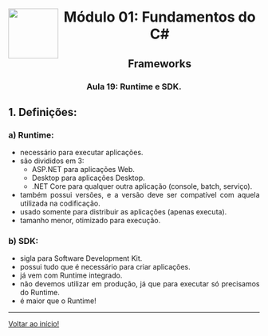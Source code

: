 <div align="center">
<a href="https://github.com/monicaquintal" target="_blank"><img align="left" height="100" src="../assets/logo.png" /></a>
<h1>Módulo 01: Fundamentos do C#</h1>
<h2>Frameworks</h2>
<h3>Aula 19: Runtime e SDK.</h3>
</div>

<div align="justify">

## 1. Definições:

### a) Runtime:
- necessário para executar aplicações.
- são divididos em 3:
  - ASP.NET para aplicações Web.
  - Desktop para aplicações Desktop.
  - .NET Core para qualquer outra aplicação (console, batch, serviço).
- também possui versões, e a versão deve ser compatível com aquela utilizada na codificação.
- usado somente para distribuir as aplicações (apenas executa).
- tamanho menor, otimizado para execução.

### b) SDK:
- sigla para Software Development Kit.
- possui tudo que é necessário para criar aplicações.
- já vem com Runtime integrado.
- não devemos utilizar em produção, já que para executar só precisamos do Runtime.
- é maior que o Runtime!

---

[Voltar ao início!](https://github.com/monicaquintal/estudandoC-)